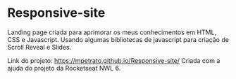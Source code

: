 # Responsive-site

Landing page criada para aprimorar os meus conhecimentos em HTML, CSS e Javascript. Usando algumas bibliotecas de javascript para criação de Scroll Reveal e Slides.


Link do projeto: https://mpetrato.github.io/Responsive-site/
Criada com a ajuda do projeto da Rocketseat NWL 6.
